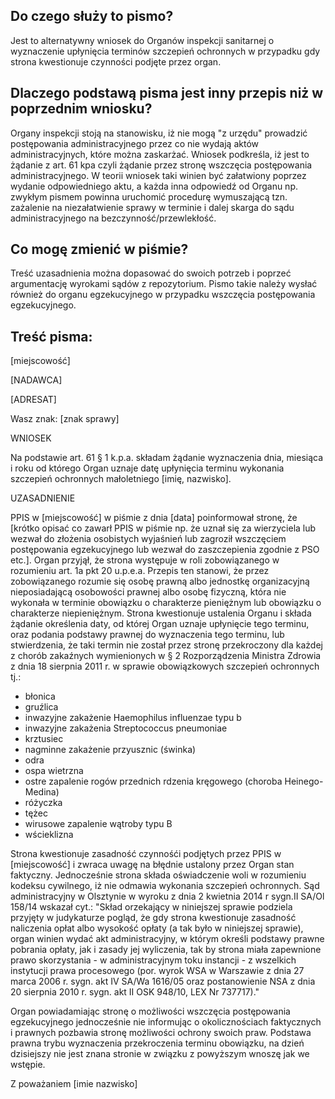 ## Do czego służy to pismo?
Jest to alternatywny wniosek do Organów inspekcji sanitarnej o wyznaczenie upłynięcia terminów szczepień ochronnych w przypadku gdy strona kwestionuje czynności podjęte przez organ.

## Dlaczego podstawą pisma jest inny przepis niż w poprzednim wniosku?
Organy inspekcji stoją na stanowisku, iż nie mogą "z urzędu" prowadzić postępowania administracyjnego przez co nie wydają aktów administracyjnych, które można zaskarżać. Wniosek podkreśla, iż jest to żądanie z art. 61 kpa czyli żądanie przez stronę wszczęcia postępowania administracyjnego. W teorii wniosek taki winien być załatwiony poprzez wydanie odpowiedniego aktu, a każda inna odpowiedź od Organu np. zwykłym pismem powinna uruchomić procedurę wymuszającą tzn. zażalenie na niezałatwienie sprawy w terminie i dalej skarga do sądu administracyjnego na bezczynność/przewlekłość. 

## Co mogę zmienić w piśmie?
Treść uzasadnienia można dopasować do swoich potrzeb i poprzeć argumentację wyrokami sądów z repozytorium. Pismo takie należy wysłać również do organu egzekucyjnego w przypadku wszczęcia postępowania egzekucyjnego.

## Treść pisma:

[miejscowość]
 
[NADAWCA]

[ADRESAT]

Wasz znak: [znak sprawy]


WNIOSEK

Na podstawie art. 61 § 1 k.p.a. składam żądanie wyznaczenia dnia, miesiąca i roku od którego Organ uznaje datę upłynięcia terminu wykonania szczepień ochronnych małoletniego [imię, nazwisko].

UZASADNIENIE

PPIS w [miejscowość] w piśmie z dnia [data] poinformował stronę, że [krótko opisać co zawarł PPIS w piśmie np. że uznał się za wierzyciela lub wezwał do złożenia osobistych wyjaśnień lub zagroził wszczęciem postępowania egzekucyjnego lub wezwał do zaszczepienia zgodnie z PSO etc.].
Organ przyjął, że strona występuje w roli zobowiązanego w rozumieniu art. 1a pkt 20 u.p.e.a. Przepis ten stanowi, że przez zobowiązanego rozumie się osobę prawną albo jednostkę organizacyjną nieposiadającą osobowości prawnej albo osobę fizyczną, która nie wykonała w terminie obowiązku o charakterze pieniężnym lub obowiązku o charakterze niepieniężnym. Strona kwestionuje ustalenia Organu i składa żądanie określenia daty, od której Organ uznaje upłynięcie tego terminu, oraz podania podstawy prawnej do wyznaczenia tego terminu, lub stwierdzenia, że taki termin nie został przez stronę przekroczony dla każdej z chorób zakaźnych wymienionych w § 2 Rozporządzenia Ministra Zdrowia z dnia 18 sierpnia 2011 r. w sprawie obowiązkowych szczepień ochronnych tj.:

- błonica
- gruźlica
- inwazyjne zakażenie Haemophilus influenzae typu b
- inwazyjne zakażenia Streptococcus pneumoniae
- krztusiec
- nagminne zakażenie przyusznic (świnka)
- odra
- ospa wietrzna
- ostre zapalenie rogów przednich rdzenia kręgowego (choroba Heinego-Medina)
- różyczka
- tężec
- wirusowe zapalenie wątroby typu B
- wścieklizna

Strona kwestionuje zasadność czynnośći podjętych przez PPIS w [miejscowość] i zwraca uwagę na błędnie ustalony przez Organ stan faktyczny. Jednocześnie strona składa oświadczenie woli w rozumieniu kodeksu cywilnego, iż nie odmawia wykonania szczepień ochronnych. Sąd administracyjny w Olsztynie w wyroku z dnia 2 kwietnia 2014 r sygn.II SA/Ol 158/14 wskazał cyt.:
"Skład orzekający w niniejszej sprawie podziela przyjęty w judykaturze pogląd, że gdy strona kwestionuje zasadność naliczenia opłat albo wysokość opłaty (a tak było w niniejszej sprawie), organ winien wydać akt administracyjny, w którym określi podstawy prawne pobrania opłaty, jak i zasady jej wyliczenia, tak by strona miała zapewnione prawo skorzystania - w administracyjnym toku instancji - z wszelkich instytucji prawa procesowego (por. wyrok WSA w Warszawie z dnia 27 marca 2006 r. sygn. akt IV SA/Wa 1616/05 oraz postanowienie NSA z dnia 20 sierpnia 2010 r. sygn. akt II OSK 948/10, LEX Nr 737717)."

Organ powiadamiając stronę o możliwości wszczęcia postępowania egzekucyjnego jednocześnie nie informując o okolicznościach faktycznych i prawnych pozbawia stronę możliwości ochrony swoich praw. Podstawa prawna trybu wyznaczenia przekroczenia terminu obowiązku, na dzień dzisiejszy nie jest znana stronie w związku z powyższym wnoszę jak we wstępie.

Z poważaniem
[imie nazwisko]
